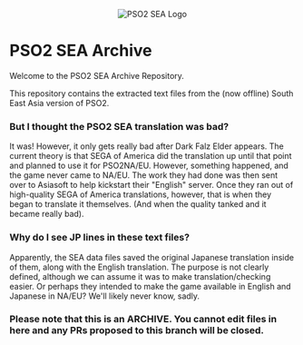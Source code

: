 <p align="center">
  <img src="http://i.imgur.com/Np5fA5K.png" alt="PSO2 SEA Logo"/>
</p>

# PSO2 SEA Archive
Welcome to the PSO2 SEA Archive Repository.

This repository contains the extracted text files from the (now offline) South East Asia version of PSO2.

### But I thought the PSO2 SEA translation was bad?
It was! However, it only gets really bad after Dark Falz Elder appears. The current theory is that SEGA of America did the translation up until that point and planned to use it for PSO2NA/EU. However, something happened, and the game never came to NA/EU. The work they had done was then sent over to Asiasoft to help kickstart their "English" server. Once they ran out of high-quality SEGA of America translations, however, that is when they began to translate it themselves. (And when the quality tanked and it became really bad).

### Why do I see JP lines in these text files?
Apparently, the SEA data files saved the original Japanese translation inside of them, along with the English translation. The purpose is not clearly defined, although we can assume it was to make translation/checking easier. Or perhaps they intended to make the game available in English and Japanese in NA/EU? We'll likely never know, sadly.

### Please note that this is an ARCHIVE. You cannot edit files in here and any PRs proposed to this branch will be closed.
